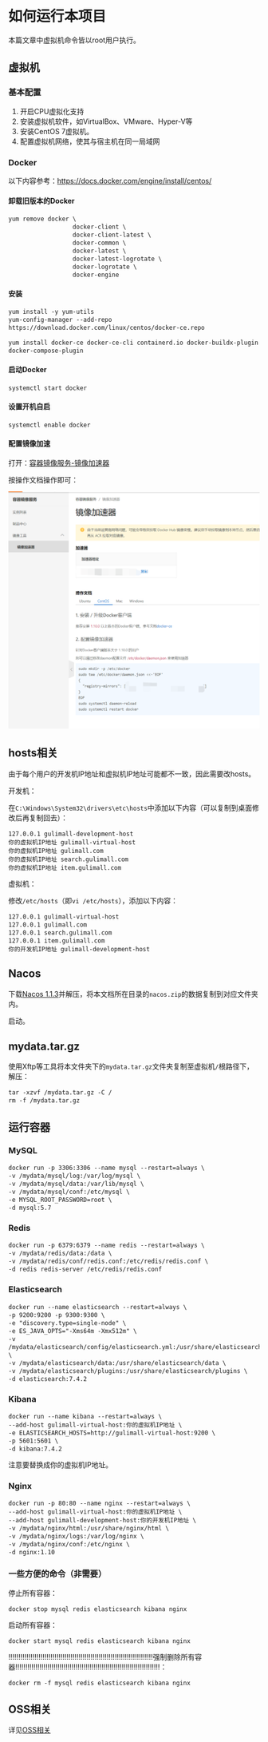 # 如何运行本项目

本篇文章中虚拟机命令皆以root用户执行。

## 虚拟机

### 基本配置

1. 开启CPU虚拟化支持
2. 安装虚拟机软件，如VirtualBox、VMware、Hyper-V等
3. 安装CentOS 7虚拟机。
4. 配置虚拟机网络，使其与宿主机在同一局域网

### Docker

以下内容参考：https://docs.docker.com/engine/install/centos/

#### 卸载旧版本的Docker

```shell
yum remove docker \
                  docker-client \
                  docker-client-latest \
                  docker-common \
                  docker-latest \
                  docker-latest-logrotate \
                  docker-logrotate \
                  docker-engine
```

#### 安装

```shell
yum install -y yum-utils
yum-config-manager --add-repo https://download.docker.com/linux/centos/docker-ce.repo
```

```shell
yum install docker-ce docker-ce-cli containerd.io docker-buildx-plugin docker-compose-plugin
```

#### 启动Docker

```shell
systemctl start docker
```

#### 设置开机自启

```shell
systemctl enable docker
```

#### 配置镜像加速

打开：[容器镜像服务-镜像加速器](https://cr.console.aliyun.com/cn-hangzhou/instances/mirrors)

按操作文档操作即可：

![image-20231010205144338](./assets/image-20231010205144338.png)

## hosts相关

由于每个用户的开发机IP地址和虚拟机IP地址可能都不一致，因此需要改hosts。

开发机：

在`C:\Windows\System32\drivers\etc\hosts`中添加以下内容（可以复制到桌面修改后再复制回去）：

```
127.0.0.1 gulimall-development-host
你的虚拟机IP地址 gulimall-virtual-host
你的虚拟机IP地址 gulimall.com
你的虚拟机IP地址 search.gulimall.com
你的虚拟机IP地址 item.gulimall.com
```

虚拟机：

修改`/etc/hosts`（即`vi /etc/hosts`），添加以下内容：

```
127.0.0.1 gulimall-virtual-host
127.0.0.1 gulimall.com
127.0.0.1 search.gulimall.com
127.0.0.1 item.gulimall.com
你的开发机IP地址 gulimall-development-host
```

## Nacos

下载[Nacos 1.1.3](https://github.com/alibaba/nacos/releases/tag/1.1.3)并解压，将本文档所在目录的`nacos.zip`的数据复制到对应文件夹内。

启动。

## mydata.tar.gz

使用Xftp等工具将本文件夹下的`mydata.tar.gz`文件夹复制至虚拟机`/`根路径下，解压：

```shell
tar -xzvf /mydata.tar.gz -C /
rm -f /mydata.tar.gz
```

## 运行容器

### MySQL

```shell
docker run -p 3306:3306 --name mysql --restart=always \
-v /mydata/mysql/log:/var/log/mysql \
-v /mydata/mysql/data:/var/lib/mysql \
-v /mydata/mysql/conf:/etc/mysql \
-e MYSQL_ROOT_PASSWORD=root \
-d mysql:5.7
```

### Redis

```shell
docker run -p 6379:6379 --name redis --restart=always \
-v /mydata/redis/data:/data \
-v /mydata/redis/conf/redis.conf:/etc/redis/redis.conf \
-d redis redis-server /etc/redis/redis.conf
```

### Elasticsearch

```shell
docker run --name elasticsearch --restart=always \
-p 9200:9200 -p 9300:9300 \
-e "discovery.type=single-node" \
-e ES_JAVA_OPTS="-Xms64m -Xmx512m" \
-v /mydata/elasticsearch/config/elasticsearch.yml:/usr/share/elasticsearch/config/elasticsearch.yml \
-v /mydata/elasticsearch/data:/usr/share/elasticsearch/data \
-v /mydata/elasticsearch/plugins:/usr/share/elasticsearch/plugins \
-d elasticsearch:7.4.2
```

### Kibana

```shell
docker run --name kibana --restart=always \
--add-host gulimall-virtual-host:你的虚拟机IP地址 \
-e ELASTICSEARCH_HOSTS=http://gulimall-virtual-host:9200 \
-p 5601:5601 \
-d kibana:7.4.2
```

注意要替换成你的虚拟机IP地址。

### Nginx

```shell
docker run -p 80:80 --name nginx --restart=always \
--add-host gulimall-virtual-host:你的虚拟机IP地址 \
--add-host gulimall-development-host:你的开发机IP地址 \
-v /mydata/nginx/html:/usr/share/nginx/html \
-v /mydata/nginx/logs:/var/log/nginx \
-v /mydata/nginx/conf:/etc/nginx \
-d nginx:1.10
```

### 一些方便的命令（非需要）

停止所有容器：

```shell
docker stop mysql redis elasticsearch kibana nginx
```

启动所有容器：

```shell
docker start mysql redis elasticsearch kibana nginx
```

!!!!!!!!!!!!!!!!!!!!!!!!!!!!!!!!!!!!!!!!!!!!!!!!!!!!!!!!!!!!!!!!!!!!!!!!强制删除所有容器!!!!!!!!!!!!!!!!!!!!!!!!!!!!!!!!!!!!!!!!!!!!!!!!!!!!!!!!!!!!!!!!!!!!!!!!：

```shell
docker rm -f mysql redis elasticsearch kibana nginx
```

## OSS相关

详见[OSS相关](./OSS相关.md)
